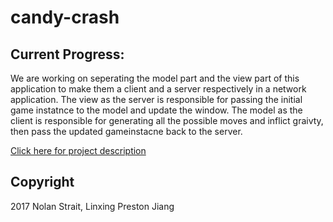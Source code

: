 # candy-crash

## Current Progress:

We are working on seperating the model part and the view part of this application to make them a client and a server respectively in a network application. The view as the server is responsible for passing the initial game instatnce to the model and update the window. The model as the client is responsible for generating all the possible moves and inflict graivty, then pass the updated gameinstacne back to the server.                                                   </br>

[Click here for project description](http://courses.cs.washington.edu/courses/cse333/17wi/hw/hw5/hw5.html)

## Copyright

2017 Nolan Strait, Linxing Preston Jiang
